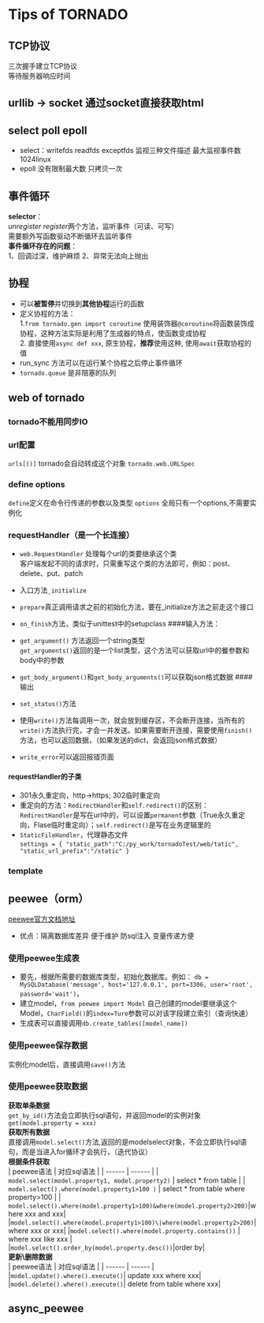# Tips of TORNADO
## TCP协议
三次握手建立TCP协议<br>
等待服务器响应时间
## urllib -> socket  通过socket直接获取html
## select poll epoll
* select：writefds readfds exceptfds  监视三种文件描述
最大监视事件数 1024linux
* epoll 没有限制最大数 只拷贝一次
## 事件循环
**selector**：<br>*unregister* *register*两个方法，监听事件（可读、可写）<br>
需要额外写函数驱动不断循环去监听事件<br>
**事件循环存在的问题**：<br>1、回调过深，维护麻烦  2、异常无法向上抛出
## 协程
* 可以**被暂停**并切换到**其他协程**运行的函数
* 定义协程的方法：<br> 1.`from tornado.gen import coroutine`&nbsp;使用装饰器`@coroutine`将函数装饰成协程，这种方法实际是利用了生成器的特点，使函数变成协程 <br>2. 直接使用`async def xxx`, 原生协程，**推荐**使用这种, 使用`await`获取协程的值
* run_sync 方法可以在运行某个协程之后停止事件循环
* `tornado.queue` 是非阻塞的队列

## web of tornado


### tornado不能用同步IO
### url配置
`urls[()]` tornado会自动转成这个对象 `tornado.web.URLSpec`
### define options
`define`定义在命令行传递的参数以及类型
`options` 全局只有一个options,不需要实例化
### requestHandler（是一个长连接）

* `web.RequestHandler` 处理每个url的类要继承这个类<br>
客户端发起不同的请求时，只需重写这个类的方法即可，例如：post、delete、put、patch

* 入口方法`_initialize`<br>
* `prepare`真正调用请求之前的初始化方法，要在_initialize方法之前走这个接口
* `on_finish`方法，类似于unittest中的setupclass
####输入方法：
* `get_argument()` 方法返回一个string类型<br>`get_arguments()`返回的是一个list类型，这个方法可以获取url中的餐参数和body中的参数<br>
* `get_body_argument()`和`get_body_arguments()`可以获取json格式数据
####输出
* `set_status()`方法
* 使用`write()`方法每调用一次，就会放到缓存区，不会断开连接，当所有的`write()`方法执行完，才会一并发送。如果需要断开连接，需要使用`finish()`方法，也可以返回数据，（如果发送的dict，会返回json格式数据）
* `write_error`可以返回报错页面
#### requestHandler的子类
* 301永久重定向，http->https;&nbsp;302临时重定向
* 重定向的方法：`RedirectHandler`和`self.redirect()`的区别：`RedirectHandler`是写在url中的，可以设置`permanent`参数（True永久重定向，Flase临时重定向）；`self.redirect()`是写在业务逻辑里的
* `StaticFileHandler`，代理静态文件<br>`settings = {
    "static_path":"C:/py_work/tornadoTest/web/tatic",
    "static_url_prefix":"/static"
}`
### template
## peewee（orm）
[peewee官方文档地址](http://docs.peewee-orm.com/en/latest/index.html )  

* 优点：隔离数据库差异  便于维护 防sql注入  变量传递方便
### 使用peewee生成表
* 要先，根据所需要的数据库类型，初始化数据库。例如：  `db = MySQLDatabase('message', host='127.0.0.1', port=3306, user='root', password='wait')`，
* 建立model，`from peewee import Model` 自己创建的model要继承这个Model，`CharField()`的`index=Ture`参数可以对该字段建立索引（查询快速）
* 生成表可以直接调用`db.create_tables([model_name])`
### 使用peewee保存数据
实例化model后，直接调用`save()`方法
### 使用peewee获取数据
**获取单条数据**<br> 
`get_by_id()`方法会立即执行sql语句，并返回model的实例对象  
`get(model.property = xxx)`  
**获取所有数据**  
直接调用`model.select()`方法,返回的是modelselect对象，不会立即执行sql语句，而是当进入for循环才会执行，（迭代协议）  
**根据条件获取**  
| peewee语法 | 对应sql语法 | 
| ------ | ------ | 
| `model.select(model.property1, model.property2)` | select * from table |
| `model.select().where(model.property1>100 )` | select * from table where property>100 |
| `model.select().where(model.property1>100)&where(model.property2>200)`|where xxx and xxx|
|`model.select().where(model.property1>100)\|where(model.property2>200)`|where xxx or xxx|
|`model.select().where(model.property.contains())` | where xxx like xxx |
|`model.select().order_by(model.property.desc())`|order by|  
**更新\删除数据**  
| peewee语法 | 对应sql语法 | 
| ------ | ------ | 
|`model.update().where().execute()`| update xxx where xxx|  
|`model.delete().where().execute()`| delete from table where xxx|

## async_peewee



